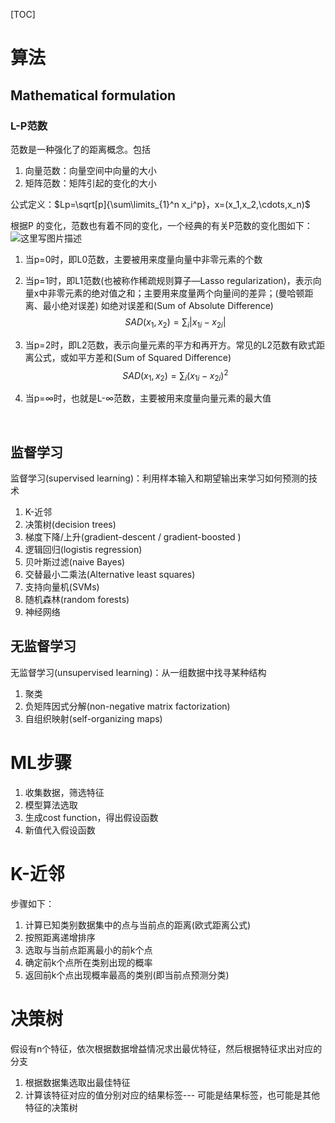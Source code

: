 [TOC]

# 算法

## Mathematical formulation

### L-P范数

范数是一种强化了的距离概念。包括

1. 向量范数：向量空间中向量的大小
2. 矩阵范数：矩阵引起的变化的大小

公式定义：$Lp=\sqrt[p]{\sum\limits_{1}^n  x_i^p}，x=(x_1,x_2,\cdots,x_n)$


根据P 的变化，范数也有着不同的变化，一个经典的有关P范数的变化图如下： 
![这里写图片描述](http://img.blog.csdn.net/20160623222921977)

1. 当p=0时，即L0范数，主要被用来度量向量中非零元素的个数

2. 当p=1时，即L1范数(也被称作稀疏规则算子—Lasso regularization)，表示向量x中非零元素的绝对值之和；主要用来度量两个向量间的差异；(曼哈顿距离、最小绝对误差) 如绝对误差和(Sum of Absolute Difference)
   $$
   SAD(x_1,x_2) = \sum_i \left|x_{1i} - x_{2i}\right|
   $$

3. 当p=2时，即L2范数，表示向量元素的平方和再开方。常见的L2范数有欧式距离公式，或如平方差和(Sum of Squared Difference)
   $$
   SAD(x_1 , x_2) = \sum_i (x_{1i} - x_{2i})^2
   $$

4. 当p=∞时，也就是L-∞范数，主要被用来度量向量元素的最大值

   ​

## 监督学习

监督学习(supervised learning)：利用样本输入和期望输出来学习如何预测的技术

1. K-近邻
2. 决策树(decision trees)
3. 梯度下降/上升(gradient-descent / gradient-boosted )
4. 逻辑回归(logistis regression)
5. 贝叶斯过滤(naive Bayes)
6. 交替最小二乘法(Alternative least squares)
7. 支持向量机(SVMs)
8. 随机森林(random forests)
9. 神经网络

## 无监督学习

无监督学习(unsupervised learning)：从一组数据中找寻某种结构

1. 聚类
2. 负矩阵因式分解(non-negative matrix factorization)
3. 自组织映射(self-organizing maps)

# ML步骤

1. 收集数据，筛选特征
2. 模型算法选取
3. 生成cost function，得出假设函数
4. 新值代入假设函数

# K-近邻

步骤如下：

1. 计算已知类别数据集中的点与当前点的距离(欧式距离公式)
2. 按照距离递增排序
3. 选取与当前点距离最小的前k个点
4. 确定前k个点所在类别出现的概率
5. 返回前k个点出现概率最高的类别(即当前点预测分类)



# 决策树

假设有n个特征，依次根据数据增益情况求出最优特征，然后根据特征求出对应的分支

1. 根据数据集选取出最佳特征
2. 计算该特征对应的值分别对应的结果标签--- 可能是结果标签，也可能是其他特征的决策树